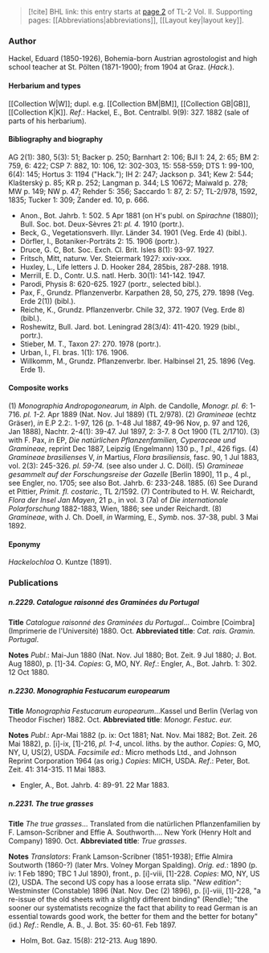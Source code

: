 > [!cite] BHL link: this entry starts at [page 2](https://www.biodiversitylibrary.org/item/103253#page/28/mode/1up) of TL-2 Vol. II.
> Supporting pages: [[Abbreviations|abbreviations]], [[Layout key|layout key]].

### Author

Hackel, Eduard (1850-1926), Bohemia-born Austrian agrostologist and high school teacher at St. Pölten (1871-1900); from 1904 at Graz. (*Hack.*).

#### Herbarium and types

[[Collection W|W]]; dupl. e.g. [[Collection BM|BM]], [[Collection GB|GB]], [[Collection K|K]].
*Ref*.: Hackel, E., Bot. Centralbl. 9(9): 327. 1882 (sale of parts of his herbarium).

#### Bibliography and biography

AG 2(1): 380, 5(3): 51; Backer p. 250; Barnhart 2: 106; BJI 1: 24, 2: 65; BM 2: 759, 6: 422; CSP 7: 882, 10: 106, 12: 302-303, 15: 558-559; DTS 1: 99-100, 6(4): 145; Hortus 3: 1194 ("Hack."); IH 2: 247; Jackson p. 341; Kew 2: 544; Klašterský p. 85; KR p. 252; Langman p. 344; LS 10672; Maiwald p. 278; MW p. 149; NW p. 47; Rehder 5: 356; Saccardo 1: 87, 2: 57; TL-2/978, 1592, 1835; Tucker 1: 309; Zander ed. 10, p. 666.
- Anon., Bot. Jahrb. 1: 502. 5 Apr 1881 (on H's publ. on *Spirachne* (1880)); Bull. Soc. bot. Deux-Sèvres 21: *pl. 4.* 1910 (portr.).
- Beck, G., Vegetationsverh. Illyr. Länder 34. 1901 (Veg. Erde 4) (bibl.).
- Dörfler, I., Botaniker-Porträts 2: 15. 1906 (portr.).
- Druce, G. C, Bot. Soc. Exch. Cl. Brit. Isles 8(1): 93-97. 1927.
- Fritsch, Mitt, naturw. Ver. Steiermark 1927: xxiv-xxx.
- Huxley, L., Life letters J. D. Hooker 284, 285bis, 287-288. 1918.
- Merrill, E. D., Contr. U.S. natl. Herb. 30(1): 141-142. 1947.
- Parodi, Physis 8: 620-625. 1927 (portr., selected bibl.).
- Pax, F., Grundz. Pflanzenverbr. Karpathen 28, 50, 275, 279. 1898 (Veg. Erde 2(1)) (bibl.).
- Reiche, K., Grundz. Pflanzenverbr. Chile 32, 372. 1907 (Veg. Erde 8) (bibl.).
- Roshewitz, Bull. Jard. bot. Leningrad 28(3/4): 411-420. 1929 (bibl., portr.).
- Stieber, M. T., Taxon 27: 270. 1978 (portr.).
- Urban, I., Fl. bras. 1(1): 176. 1906.
- Willkomm, M., Grundz. Pflanzenverbr. Iber. Halbinsel 21, 25. 1896 (Veg. Erde 1).

#### Composite works

(1) *Monographia Andropogonearum, in* Alph. de Candolle, *Monogr. pl. 6*: 1-716. *pl. 1-2.* Apr 1889 (Nat. Nov. Jul 1889) (TL 2/978).
(2) *Gramineae* (echtz Gräser), *in* E.P 2.2:. 1-97, 126 (p. 1-48 Jul 1887, 49-96 Nov, p. 97 and 126, Jan 1888), Nachtr. 2-4(1): 39-47. Jul 1897, 2: 3-7. 8 Oct 1900 (TL 2/1710).
(3) with F. Pax, *in* EP, *Die natürlichen Pflanzenfamilien, Cyperaceae und Gramineae*, reprint Dec 1887, Leipzig (Engelmann) 130 p., *1 pl*., 426 figs.
(4) *Gramineae brasilienses* V, *in* Martius, *Flora brasiliensis*, fasc. 90, 1 Jul 1883, vol. 2(3): 245-326. *pl. 59-74.* (see also under J. C. Döll).
(5) *Gramineae gesammelt auf der Forschungsreise der Gazelle* \[Berlin 1890\], 11 p., 4 pl., see Engler, no. 1705; see also Bot. Jahrb. 6: 233-248. 1885.
(6) See Durand et Pittier, *Primit. fl. costaric.*, TL 2/1592.
(7) Contributed to H. W. Reichardt, *Flora der Insel Jan Mayen*, 21 p., in vol. 3 (7a) of *Die internationale Polarforschung* 1882-1883, Wien, 1886; see under Reichardt.
(8) *Gramineae*, with J. Ch. Doell, *in* Warming, E., *Symb*. nos. 37-38, publ. 3 Mai 1892.

#### Eponymy

*Hackelochloa* O. Kuntze (1891).

### Publications

##### n.2229. Catalogue raisonné des Graminées du Portugal

**Title**
*Catalogue raisonné des Graminées du Portugal*... Coimbre \[Coimbra\] (Imprimerie de l'Université) 1880. Oct.
**Abbreviated title**: *Cat. rais. Gramin. Portugal*.

**Notes**
*Publ*.: Mai-Jun 1880 (Nat. Nov. Jul 1880; Bot. Zeit. 9 Jul 1880; J. Bot. Aug 1880), p. \[1\]-34.
*Copies*: G, MO, NY.
*Ref*.: Engler, A., Bot. Jahrb. 1: 302. 12 Oct 1880.

##### n.2230. Monographia Festucarum europearum

**Title**
*Monographia Festucarum europearum*...Kassel und Berlin (Verlag von Theodor Fischer) 1882. Oct.
**Abbreviated title**: *Monogr. Festuc. eur.*

**Notes**
*Publ*.: Apr-Mai 1882 (p. ix: Oct 1881; Nat. Nov. Mai 1882; Bot. Zeit. 26 Mai 1882), p. \[i\]-ix, \[1\]-216, *pl. 1-4*, uncol. liths. by the author. *Copies*: G, MO, NY, U, US(2), USDA.
*Facsimile ed*.: Micro methods Ltd., and Johnson Reprint Corporation 1964 (as orig.) *Copies*: MICH, USDA.
*Ref*.: Peter, Bot. Zeit. 41: 314-315. 11 Mai 1883.
- Engler, A., Bot. Jahrb. 4: 89-91. 22 Mar 1883.

##### n.2231. The true grasses

**Title**
*The true grasses*... Translated from die natürlichen Pflanzenfamilien by F. Lamson-Scribner and Effie A. Southworth.... New York (Henry Holt and Company) 1890. Oct.
**Abbreviated title**: *True grasses*.

**Notes**
*Translators*: Frank Lamson-Scribner (1851-1938); Effie Almira Soutworth (1860-?) (later Mrs. Volney Morgan Spalding).
*Orig. ed.*: 1890 (p. iv: 1 Feb 1890; TBC 1 Jul 1890), front., p. \[i\]-viii, \[1\]-228. *Copies*: MO, NY, US (2), USDA. The second US copy has a loose errata slip.
"*New edition*": Westminster (Constable) 1896 (Nat. Nov. Dec (2) 1896), p. \[i\]-viii, \[1\]-228, "a re-issue of the old sheets with a slightly different binding" (Rendle); "the sooner our systematists recognize the fact that ability to read German is an essential towards good work, the better for them and the better for botany" (id.)
*Ref*.: Rendle, A. B., J. Bot. 35: 60-61. Feb 1897.
- Holm, Bot. Gaz. 15(8): 212-213. Aug 1890.

